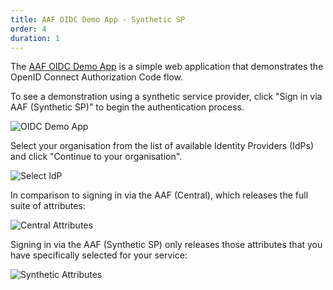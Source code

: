 ```yaml
---
title: AAF OIDC Demo App - Synthetic SP
order: 4
duration: 1
---
```


The [AAF OIDC Demo App](https://oidc-demo.test.aaf.edu.au/) is a simple web application that demonstrates the OpenID Connect Authorization Code flow.

To see a demonstration using a synthetic service provider, click "Sign in via AAF (Synthetic SP)" to begin the authentication process.

![OIDC Demo App](/assets/images/connect-a-synthetic-oidc-service/oidc-demo-app-synthetic.png)

Select your organisation from the list of available Identity Providers (IdPs) and click "Continue to your organisation".

![Select IdP](/assets/images/connect-a-synthetic-oidc-service/login-synthetic-oidc.png)

In comparison to signing in via the AAF (Central), which releases the full suite of attributes:

![Central Attributes](/assets/images/connect-a-synthetic-oidc-service/central-attributes.png)

Signing in via the AAF (Synthetic SP) only releases those attributes that you have specifically selected for your service:

![Synthetic Attributes](/assets/images/connect-a-synthetic-oidc-service/synthetic-attribute-release.png)